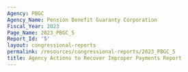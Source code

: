 ```yaml
---
Agency: PBGC
Agency_Name: Pension Benefit Guaranty Corporation
Fiscal_Year: 2023
Page_Name: 2023_PBGC_5
Report_Id: '5'
layout: congressional-reports
permalink: /resources/congressional-reports/2023_PBGC_5
title: Agency Actions to Recover Improper Payments Report
---
```

